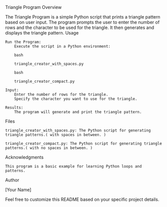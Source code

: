 Triangle Program
Overview

The Triangle Program is a simple Python script that prints a triangle pattern based on user input. The program prompts the user to enter the number of rows and the character to be used for the triangle. It then generates and displays the triangle pattern.
Usage

    Run the Program:
        Execute the script in a Python environment:

        bash

        triangle_creator_with_spaces.py

        bash

        triangle_creator_compact.py

    Input:
        Enter the number of rows for the triangle.
        Specify the character you want to use for the triangle.

    Results:
        The program will generate and print the triangle pattern.

Files

    triangle_creator_with_spaces.py: The Python script for generating triangle patterns.( with spaces in between. )

    triangle_creator_compact.py: The Python script for generating triangle patterns.( with no spaces in between. )
    
Acknowledgments

    This program is a basic example for learning Python loops and patterns.

Author

[Your Name]

Feel free to customize this README based on your specific project details.
